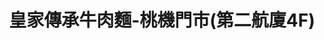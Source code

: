 ---
title: "皇家傳承牛肉麵-桃機門市(第二航廈4F)"
description: "皇家傳承牛肉麵-桃機門市(第二航廈4F)"
layout: shop
keywords:
  - 美食競賽
  - 台灣美食
  - 美食精選
datePublished: "2025-06-30"
dateModified: "2025-07-04"
city: "台北市"
district: "北投區"
address: "337桃園市大園區航站南路9號4樓"
phone: "033833885"
geo: "25.07675051664456, 121.23199356911401"
google_map: "https://maps.app.goo.gl/dXCiHjctfiH7Vrei6"
footinder: "https://footinder.com.tw/%e6%a1%83%e5%9c%92%e5%b8%82%e5%a4%a7%e5%9c%92%e5%8d%80/63954/"
official: "https://www.royal-beefnoodles.com/"
award:
  - name: "台北國際牛肉麵節"
    year: "2024"
    entries:
      - group: "鮮食組"
        cooking_style: "清燉"
        rank: "金牌"
      - group: "調理包組"
        cooking_style: "清燉"
        rank: ""

---